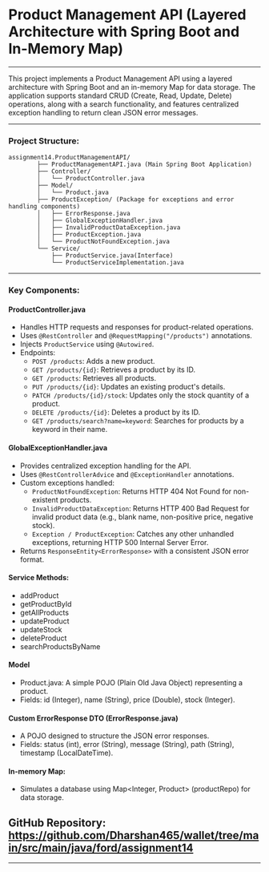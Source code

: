 # Product Management API (Layered Architecture with Spring Boot and In-Memory Map)


---

This project implements a Product Management API using a layered architecture with Spring Boot and an in-memory Map for data storage. The application supports standard CRUD (Create, Read, Update, Delete) operations, along with a search functionality, and features centralized exception handling to return clean JSON error messages.

---

### Project Structure:
```
assignment14.ProductManagementAPI/
        ├── ProductManagementAPI.java (Main Spring Boot Application)
        ├── Controller/
        │   └── ProductController.java
        ├── Model/
        │   └── Product.java
        ├── ProductException/ (Package for exceptions and error handling components)
        │   ├── ErrorResponse.java
        │   ├── GlobalExceptionHandler.java
        │   ├── InvalidProductDataException.java
        │   ├── ProductException.java 
        │   └── ProductNotFoundException.java
        └── Service/
            ├── ProductService.java(Interface)
            └── ProductServiceImplementation.java

```

---

### Key Components:

#### ProductController.java
- Handles HTTP requests and responses for product-related operations.
- Uses `@RestController` and `@RequestMapping("/products")` annotations.
- Injects `ProductService` using `@Autowired`.
- Endpoints:
    - `POST /products`: Adds a new product.
    - `GET /products/{id}`: Retrieves a product by its ID.
    - `GET /products`: Retrieves all products.
    - `PUT /products/{id}`: Updates an existing product's details.
    - `PATCH /products/{id}/stock`: Updates only the stock quantity of a product.
    - `DELETE /products/{id}`: Deletes a product by its ID.
    - `GET /products/search?name=keyword`: Searches for products by a keyword in their name.


#### GlobalExceptionHandler.java
- Provides centralized exception handling for the API.
- Uses `@RestControllerAdvice` and `@ExceptionHandler` annotations.
- Custom exceptions handled:
    - `ProductNotFoundException`: Returns HTTP 404 Not Found for non-existent products.
    - `InvalidProductDataException`: Returns HTTP 400 Bad Request for invalid product data (e.g., blank name, non-positive price, negative stock).
    - `Exception / ProductException`: Catches any other unhandled exceptions, returning HTTP 500 Internal Server Error.
- Returns `ResponseEntity<ErrorResponse>` with a consistent JSON error format.


#### Service Methods:
- addProduct
- getProductById
- getAllProducts
- updateProduct
- updateStock
- deleteProduct
- searchProductsByName


#### Model
- Product.java: A simple POJO (Plain Old Java Object) representing a product.
- Fields: id (Integer), name (String), price (Double), stock (Integer).

#### Custom ErrorResponse DTO (ErrorResponse.java)
- A POJO designed to structure the JSON error responses.
- Fields: status (int), error (String), message (String), path (String), timestamp (LocalDateTime).


#### In-memory Map:
- Simulates a database using Map<Integer, Product> (productRepo) for data storage.


## GitHub Repository: https://github.com/Dharshan465/wallet/tree/main/src/main/java/ford/assignment14

---
